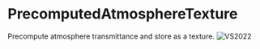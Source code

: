 # PrecomputedAtmosphereTexture
Precompute atmosphere transmittance and store as a texture.
![VS2022](https://github.com/Hinageshi01/PrecomputedAtmosphereTexture/actions/workflows/VS2022.yml/badge.svg?branch=main)
